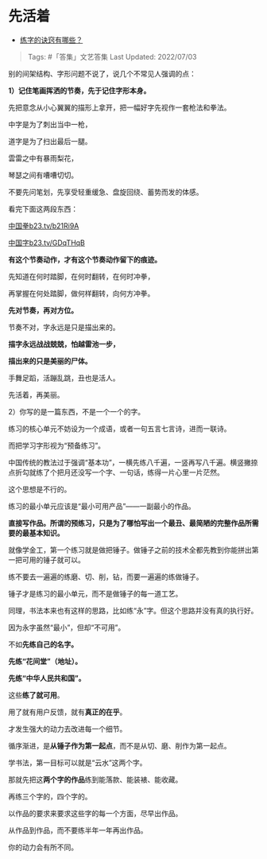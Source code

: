 # 先活着

- [练字的诀窍有哪些？](https://www.zhihu.com/question/20022131/answer/2556393237)

>Tags: #「答集」文艺答集 
>Last Updated: 2022/07/03

别的间架结构、字形问题不说了，说几个不常见人强调的点：

**1）记住笔画挥洒的节奏，先于记住字形本身。**

先把意念从小心翼翼的描形上拿开，把一幅好字先视作一套枪法和拳法。

中字是为了刺出当中一枪，

道字是为了扫出最后一腿。

雲雷之中有暴雨梨花，

琴瑟之间有嘈嘈切切。

不要先问笔划，先享受轻重缓急、盘旋回绕、蓄势而发的体感。

看完下面这两段东西：

[中国拳​b23.tv/b21Ri9A](https://link.zhihu.com/?target=https%3A//b23.tv/b21Ri9A)

  

[中国字​b23.tv/GDqTHqB](https://link.zhihu.com/?target=https%3A//b23.tv/GDqTHqB)

**有这个节奏动作，才有这个节奏动作留下的痕迹。**

先知道在何时踏脚，在何时翻转，在何时冲拳，

再掌握在何处踏脚，做何样翻转，向何方冲拳。

**先对节奏，再对方位。**

  

节奏不对，字永远是只是描出来的。

**描字永远战战兢兢，怕越雷池一步，**

**描出来的只是美丽的尸体。**

  

手舞足蹈，活蹦乱跳，丑也是活人。

先活着，再美丽。

  

2）你写的是一篇东西，不是一个一个的字。

练习的核心单元不妨设为一个成语，或者一句五言七言诗，进而一联诗。

而把学习字形视为“预备练习”。

中国传统的教法过于强调“基本功”，一横先练八千遍，一竖再写八千遍。横竖撇捺点折勾就练了个把月还没写一个字、一句话，练得一片心里一片茫然。

这个思想是不行的。

练习的最小单元应该是“最小可用产品”——一副最小的作品。

**直接写作品。所谓的预练习，只是为了哪怕写出一个最丑、最简陋的完整作品所需要的最基本知识。**

就像学金工，第一个练习就是做把锤子。做锤子之前的技术全都先教到你能拼出第一把可用的锤子就可以。

练不要去一遍遍的练磨、切、削，钻，而要一遍遍的练做锤子。

锤子才是练习的最小单元，而不是做锤子的每一道工艺。

同理，书法本来也有这样的思路，比如练“永”字。但这个思路并没有真的执行好。

因为永字虽然“最小”，但却“不可用”。

不如**先练自己的名字。**

**先练“花间堂”（地址）。**

**先练“中华人民共和国”。**

这些**练了就可用**。

用了就有用户反馈，就有**真正的在乎**。

才发生强大的动力去改进每一个细节。

循序渐进，是**从锤子作为第一起点**，而不是从切、磨、削作为第一起点。

学书法，第一目标可以就是“云水”这两个字。

那就先把这**两个字的作品**练到能落款、能装裱、能收藏。

再练三个字的，四个字的。

以作品的要求来要求这些字的每一个方面，尽早出作品。

从作品到作品，而不要练半年一年再出作品。

你的动力会有所不同。